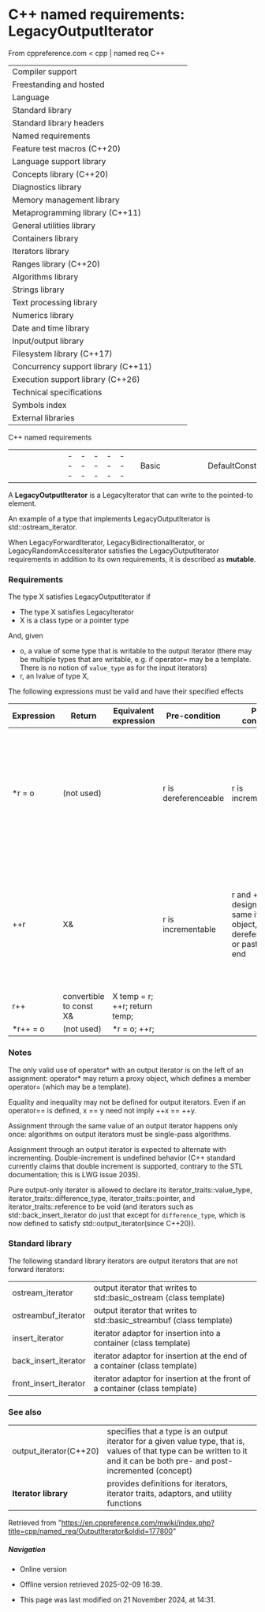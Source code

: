 # C++ named requirements: LegacyOutputIterator

From cppreference.com
< cpp‎ | named req
C++

|  |  |  |  |  |
| --- | --- | --- | --- | --- |
| Compiler support | | | | |
| Freestanding and hosted | | | | |
| Language | | | | |
| Standard library | | | | |
| Standard library headers | | | | |
| Named requirements | | | | |
| Feature test macros (C++20) | | | | |
| Language support library | | | | |
| Concepts library (C++20) | | | | |
| Diagnostics library | | | | |
| Memory management library | | | | |
| Metaprogramming library (C++11) | | | | |
| General utilities library | | | | |
| Containers library | | | | |
| Iterators library | | | | |
| Ranges library (C++20) | | | | |
| Algorithms library | | | | |
| Strings library | | | | |
| Text processing library | | | | |
| Numerics library | | | | |
| Date and time library | | | | |
| Input/output library | | | | |
| Filesystem library (C++17) | | | | |
| Concurrency support library (C++11) | | | | |
| Execution support library (C++26) | | | | |
| Technical specifications | | | | |
| Symbols index | | | | |
| External libraries | | | | |

C++ named requirements

|  |  |  |  |  |  |  |  |  |  |  |  |  |  |  |  |  |  |  |  |  |  |  |  |  |  |  |  |  |  |  |  |  |  |  |  |  |  |  |  |  |  |  |  |  |  |  |  |  |  |  |  |  |  |  |  |  |  |  |  |  |  |  |  |  |  |  |  |  |  |  |  |  |  |  |  |  |  |  |  |  |  |  |  |  |  |  |  |  |  |  |  |  |  |  |  |  |  |  |  |  |  |  |  |  |  |  |  |  |  |  |  |  |  |  |  |  |  |  |  |  |  |  |  |  |  |  |  |  |  |  |  |  |  |  |  |  |  |  |  |  |  |  |  |  |  |  |  |  |  |  |  |  |  |  |  |  |  |  |  |  |  |  |  |  |  |  |  |  |  |  |  |  |  |  |  |  |  |  |  |  |  |  |  |  |  |  |  |  |  |  |  |  |  |  |  |  |  |  |  |  |  |  |  |  |  |  |  |  |  |  |  |  |  |  |  |  |  |  |  |  |  |  |  |  |  |  |  |  |  |  |  |  |  |  |  |  |  |  |  |  |  |  |  |  |  |  |  |  |  |  |  |  |  |  |  |  |  |  |  |  |  |  |  |  |  |  |  |  |  |  |  |  |  |  |  |  |  |  |  |  |  |  |  |  |  |  |  |  |  |  |  |  |  |  |  |  |  |  |  |  |  |  |  |  |  |  |  |  |  |  |  |  |  |  |  |  |  |  |  |  |  |  |  |  |  |  |  |  |  |  |  |  |  |  |  |  |  |  |  |  |  |  |  |  |  |  |  |  |  |  |  |  |  |  |  |  |  |  |  |  |  |  |  |  |  |  |  |  |  |  |  |  |  |  |  |  |  |  |  |  |  |  |  |  |  |  |  |  |  |  |  |  |  |  |  |  |  |  |  |  |  |  |  |  |  |  |  |  |  |  |  |  |  |  |  |  |  |  |  |  |  |  |  |  |  |  |  |  |  |  |  |  |  |  |  |  |  |  |  |  |  |  |  |  |  |  |  |  |  |  |  |  |  |  |  |  |  |  |  |  |  |  |  |  |  |  |  |  |  |  |  |  |  |  |  |  |  |  |  |  |  |  |  |  |  |  |  |  |  |  |  |  |  |  |
| --- | --- | --- | --- | --- | --- | --- | --- | --- | --- | --- | --- | --- | --- | --- | --- | --- | --- | --- | --- | --- | --- | --- | --- | --- | --- | --- | --- | --- | --- | --- | --- | --- | --- | --- | --- | --- | --- | --- | --- | --- | --- | --- | --- | --- | --- | --- | --- | --- | --- | --- | --- | --- | --- | --- | --- | --- | --- | --- | --- | --- | --- | --- | --- | --- | --- | --- | --- | --- | --- | --- | --- | --- | --- | --- | --- | --- | --- | --- | --- | --- | --- | --- | --- | --- | --- | --- | --- | --- | --- | --- | --- | --- | --- | --- | --- | --- | --- | --- | --- | --- | --- | --- | --- | --- | --- | --- | --- | --- | --- | --- | --- | --- | --- | --- | --- | --- | --- | --- | --- | --- | --- | --- | --- | --- | --- | --- | --- | --- | --- | --- | --- | --- | --- | --- | --- | --- | --- | --- | --- | --- | --- | --- | --- | --- | --- | --- | --- | --- | --- | --- | --- | --- | --- | --- | --- | --- | --- | --- | --- | --- | --- | --- | --- | --- | --- | --- | --- | --- | --- | --- | --- | --- | --- | --- | --- | --- | --- | --- | --- | --- | --- | --- | --- | --- | --- | --- | --- | --- | --- | --- | --- | --- | --- | --- | --- | --- | --- | --- | --- | --- | --- | --- | --- | --- | --- | --- | --- | --- | --- | --- | --- | --- | --- | --- | --- | --- | --- | --- | --- | --- | --- | --- | --- | --- | --- | --- | --- | --- | --- | --- | --- | --- | --- | --- | --- | --- | --- | --- | --- | --- | --- | --- | --- | --- | --- | --- | --- | --- | --- | --- | --- | --- | --- | --- | --- | --- | --- | --- | --- | --- | --- | --- | --- | --- | --- | --- | --- | --- | --- | --- | --- | --- | --- | --- | --- | --- | --- | --- | --- | --- | --- | --- | --- | --- | --- | --- | --- | --- | --- | --- | --- | --- | --- | --- | --- | --- | --- | --- | --- | --- | --- | --- | --- | --- | --- | --- | --- | --- | --- | --- | --- | --- | --- | --- | --- | --- | --- | --- | --- | --- | --- | --- | --- | --- | --- | --- | --- | --- | --- | --- | --- | --- | --- | --- | --- | --- | --- | --- | --- | --- | --- | --- | --- | --- | --- | --- | --- | --- | --- | --- | --- | --- | --- | --- | --- | --- | --- | --- | --- | --- | --- | --- | --- | --- | --- | --- | --- | --- | --- | --- | --- | --- | --- | --- | --- | --- | --- | --- | --- | --- | --- | --- | --- | --- | --- | --- | --- | --- | --- | --- | --- | --- | --- | --- | --- | --- | --- | --- | --- | --- | --- | --- | --- | --- | --- | --- | --- | --- | --- | --- | --- | --- | --- | --- | --- | --- | --- | --- | --- | --- | --- | --- | --- | --- | --- | --- | --- | --- | --- | --- | --- | --- | --- | --- | --- | --- | --- | --- | --- | --- | --- | --- | --- | --- | --- | --- | --- | --- | --- | --- | --- | --- | --- | --- | --- | --- | --- | --- | --- | --- | --- | --- | --- | --- | --- | --- | --- | --- | --- | --- | --- | --- | --- | --- | --- | --- | --- | --- | --- | --- | --- | --- | --- | --- | --- | --- | --- | --- | --- | --- | --- | --- | --- | --- |
| |  |  |  |  |  | | --- | --- | --- | --- | --- | | Basic | | | | | | DefaultConstructible | | | | | | MoveConstructible(C++11) | | | | | | CopyConstructible | | | | | | CopyAssignable | | | | | | MoveAssignable(C++11) | | | | | | Destructible | | | | | | Type properties | | | | | | ScalarType | | | | | | PODType | | | | | | TriviallyCopyable(C++11) | | | | | | TrivialType(C++11) | | | | | | StandardLayoutType(C++11) | | | | | | ImplicitLifetimeType | | | | | | Library-wide | | | | | | BooleanTestable | | | | | | EqualityComparable | | | | | | LessThanComparable | | | | | | Swappable | | | | | | ValueSwappable(C++11) | | | | | | NullablePointer(C++11) | | | | | | Hash(C++11) | | | | | | Allocator | | | | | | FunctionObject | | | | | | Callable | | | | | | Predicate | | | | | | BinaryPredicate | | | | | | Compare | | | | | |  | | | | | |  | | | | | |  | | | | | |  | | | | | | |  |  |  |  |  | | --- | --- | --- | --- | --- | | Container | | | | | | Container | | | | | | ReversibleContainer | | | | | | AllocatorAwareContainer | | | | | | SequenceContainer | | | | | | ContiguousContainer(C++17) | | | | | | AssociativeContainer | | | | | | UnorderedAssociativeContainer(C++11) | | | | | | Container element | | | | | | DefaultInsertable(C++11) | | | | | | CopyInsertable(C++11) | | | | | | MoveInsertable(C++11) | | | | | | EmplaceConstructible(C++11) | | | | | | Erasable(C++11) | | | | | | Iterator | | | | | | LegacyIterator | | | | | | LegacyInputIterator | | | | | | ****LegacyOutputIterator**** | | | | | | LegacyForwardIterator | | | | | | LegacyBidirectionalIterator | | | | | | LegacyRandomAccessIterator | | | | | | LegacyContiguousIterator(C++17) | | | | | | ConstexprIterator(C++20) | | | | | | Stream I/O | | | | | | FormattedInputFunction | | | | | | UnformattedInputFunction | | | | | | FormattedOutputFunction | | | | | | UnformattedOutputFunction | | | | | | Formatters | | | | | | BasicFormatter(C++20) | | | | | | Formatter(C++20) | | | | | | |  |  |  |  |  | | --- | --- | --- | --- | --- | | Random Numbers | | | | | | SeedSequence(C++11) | | | | | | RandomNumberEngine(C++11) | | | | | | RandomNumberDistribution(C++11) | | | | | | UniformRandomBitGenerator(C++11) | | | | | | RandomNumberEngineAdaptor(C++11) | | | | | | Concurrency | | | | | | BasicLockable(C++11) | | | | | | Lockable(C++11) | | | | | | TimedLockable(C++11) | | | | | | SharedLockable(C++14) | | | | | | SharedTimedLockable(C++14) | | | | | | Mutex(C++11) | | | | | | TimedMutex(C++11) | | | | | | SharedMutex(C++17) | | | | | | SharedTimedMutex(C++14) | | | | | | Ranges | | | | | | RangeAdaptorObject(C++20) | | | | | | RangeAdaptorClosureObject(C++20) | | | | | | Multidimensional View | | | | | | LayoutMapping(C++23) | | | | | | LayoutMappingPolicy(C++23) | | | | | | AccessorPolicy(C++23) | | | | | | Other | | | | | | |  |  |  |  |  | | --- | --- | --- | --- | --- | | CharTraits | | | | | | RegexTraits(C++11) | | | | | | BitmaskType | | | | | | LiteralType(C++11) | | | | | | NumericType | | | | | | |  |  |  |  |  | | --- | --- | --- | --- | --- | | UnaryTypeTrait(C++11) | | | | | | BinaryTypeTrait(C++11) | | | | | | TransformationTrait(C++11) | | | | | | Clock(C++11) | | | | | | TrivialClock(C++11) | | | | | | |  | | | | | |

A ****LegacyOutputIterator**** is a LegacyIterator that can write to the pointed-to element.

An example of a type that implements LegacyOutputIterator is std::ostream_iterator.

When LegacyForwardIterator, LegacyBidirectionalIterator, or LegacyRandomAccessIterator satisfies the LegacyOutputIterator requirements in addition to its own requirements, it is described as ****mutable****.

### Requirements

The type X satisfies LegacyOutputIterator if

- The type X satisfies LegacyIterator
- X is a class type or a pointer type

And, given

- o, a value of some type that is writable to the output iterator (there may be multiple types that are writable, e.g. if operator= may be a template. There is no notion of `value_type` as for the input iterators)
- r, an lvalue of type X,

The following expressions must be valid and have their specified effects

| Expression | Return | Equivalent expression | Pre-condition | Post-conditions | Notes |
| --- | --- | --- | --- | --- | --- |
| \*r = o | (not used) |  | r is dereferenceable | r is incrementable | After this operation r is not required to be dereferenceable and any copies of the previous value of r are no longer required to be dereferenceable or incrementable. |
| ++r | X& |  | r is incrementable | r and ++r designate the same iterator object, r is dereferenceable or past-the-end | After this operation r is not required to be incrementable and any copies of the previous value of r are no longer required to be dereferenceable or incrementable. |
| r++ | convertible to const X& | X temp = r;  ++r;  return temp; |  |  |  |
| \*r++ = o | (not used) | \*r = o;  ++r; |  |  |  |

### Notes

The only valid use of operator\* with an output iterator is on the left of an assignment: operator\* may return a proxy object, which defines a member operator= (which may be a template).

Equality and inequality may not be defined for output iterators. Even if an operator== is defined, x == y need not imply ++x == ++y.

Assignment through the same value of an output iterator happens only once: algorithms on output iterators must be single-pass algorithms.

Assignment through an output iterator is expected to alternate with incrementing. Double-increment is undefined behavior (C++ standard currently claims that double increment is supported, contrary to the STL documentation; this is LWG issue 2035).

Pure output-only iterator is allowed to declare its iterator_traits<X>::value_type, iterator_traits<X>::difference_type, iterator_traits<X>::pointer, and iterator_traits<X>::reference to be void (and iterators such as std::back_insert_iterator do just that except for `difference_type`, which is now defined to satisfy std::output_iterator(since C++20)).

### Standard library

The following standard library iterators are output iterators that are not forward iterators:

|  |  |
| --- | --- |
| ostream_iterator | output iterator that writes to std::basic_ostream   (class template) |
| ostreambuf_iterator | output iterator that writes to std::basic_streambuf   (class template) |
| insert_iterator | iterator adaptor for insertion into a container   (class template) |
| back_insert_iterator | iterator adaptor for insertion at the end of a container   (class template) |
| front_insert_iterator | iterator adaptor for insertion at the front of a container   (class template) |

### See also

|  |  |
| --- | --- |
| output_iterator(C++20) | specifies that a type is an output iterator for a given value type, that is, values of that type can be written to it and it can be both pre- and post-incremented   (concept) |
| ****Iterator library**** | provides definitions for iterators, iterator traits, adaptors, and utility functions |

Retrieved from "<https://en.cppreference.com/mwiki/index.php?title=cpp/named_req/OutputIterator&oldid=177800>"

##### Navigation

- Online version
- Offline version retrieved 2025-02-09 16:39.

- This page was last modified on 21 November 2024, at 14:31.